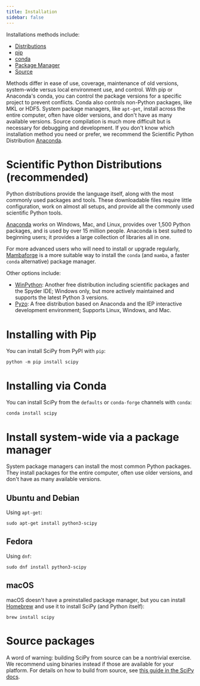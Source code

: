 ```yaml
---
title: Installation
sidebar: false
---
```


Installations methods include:

- [Distributions](#distributions)
- [pip](#pip-install)
- [conda](#pip-install)
- [Package Manager](#package_manager)
- [Source](#source)

Methods differ in ease of use, coverage, maintenance of old versions,
system-wide versus local environment use, and control. With pip or
Anaconda\'s conda, you can control the package versions for a specific
project to prevent conflicts. Conda also controls non-Python packages,
like MKL or HDF5. System package managers, like `apt-get`, install
across the entire computer, often have older versions, and don\'t have
as many available versions. Source compilation is much more difficult
but is necessary for debugging and development. If you don\'t know which
installation method you need or prefer, we recommend the Scientific
Python Distribution [Anaconda](https://www.anaconda.com/download/).

<a name="distributions"></a>

# Scientific Python Distributions (recommended)

Python distributions provide the language itself, along with the most
commonly used packages and tools. These downloadable files require
little configuration, work on almost all setups, and provide all the
commonly used scientific Python tools.

[Anaconda](https://www.anaconda.com/download/) works on Windows, Mac,
and Linux, provides over 1,500 Python packages, and is used by over 15
million people. Anaconda is best suited to beginning users; it provides
a large collection of libraries all in one.

For more advanced users who will need to install or upgrade regularly,
[Mambaforge](https://github.com/conda-forge/miniforge#mambaforge) is a more
suitable way to install the `conda` (and `mamba`, a faster `conda` alternative)
package manager.

Other options include:

- [WinPython](https://winpython.github.io): Another free distribution
  including scientific packages and the Spyder IDE; Windows only, but
  more actively maintained and supports the latest Python 3 versions.
- [Pyzo](https://pyzo.org): A free distribution based on Anaconda
  and the IEP interactive development environment; Supports Linux,
  Windows, and Mac.

<a name="pip-install"></a>

# Installing with Pip

You can install SciPy from PyPI with `pip`:

    python -m pip install scipy

<a name="conda-install"></a>

# Installing via Conda

You can install SciPy from the `defaults` or `conda-forge` channels with `conda`:

    conda install scipy

<a name="package_manager"></a>

# Install system-wide via a package manager

System package managers can install the most common Python packages.
They install packages for the entire computer, often use older versions,
and don't have as many available versions.

## Ubuntu and Debian

Using `apt-get`:

    sudo apt-get install python3-scipy

## Fedora

Using `dnf`:

    sudo dnf install python3-scipy

## macOS

macOS doesn't have a preinstalled package manager, but you can install
[Homebrew](https://brew.sh/) and use it to install SciPy (and Python itself):

    brew install scipy

<a name="source"></a>

# Source packages

A word of warning: building SciPy from source can be a nontrivial exercise. We
recommend using binaries instead if those are available for your platform.
For details on how to build from source, see
[this guide in the SciPy docs](https://scipy.github.io/devdocs/building/index.html).

